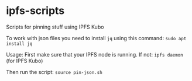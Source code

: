 # ipfs-scripts
Scripts for pinning stuff using IPFS Kubo

To work with json files you need to install `jq` using this command: `sudo apt install jq`

Usage:
First make sure that your IPFS node is running. If not: `ipfs daemon` (for IPFS Kubo)

Then run the script:
`source pin-json.sh`
